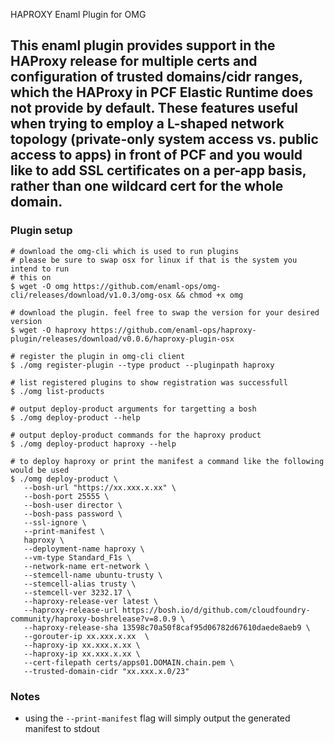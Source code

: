 HAPROXY Enaml Plugin for OMG
## This enaml plugin provides support in the HAProxy release for multiple certs and configuration of trusted domains/cidr ranges, which the HAProxy in PCF Elastic Runtime does not provide by default. These features useful when trying to employ a L-shaped network topology (private-only system access vs. public access to apps) in front of PCF and you would like to add SSL certificates on a per-app basis, rather than one wildcard cert for the whole domain.

### Plugin setup
```
# download the omg-cli which is used to run plugins
# please be sure to swap osx for linux if that is the system you intend to run
# this on
$ wget -O omg https://github.com/enaml-ops/omg-cli/releases/download/v1.0.3/omg-osx && chmod +x omg

# download the plugin. feel free to swap the version for your desired version
$ wget -O haproxy https://github.com/enaml-ops/haproxy-plugin/releases/download/v0.0.6/haproxy-plugin-osx 

# register the plugin in omg-cli client
$ ./omg register-plugin --type product --pluginpath haproxy

# list registered plugins to show registration was successfull
$ ./omg list-products

# output deploy-product arguments for targetting a bosh
$ ./omg deploy-product --help

# output deploy-product commands for the haproxy product
$ ./omg deploy-product haproxy --help

# to deploy haproxy or print the manifest a command like the following would be used
$ ./omg deploy-product \
   --bosh-url "https://xx.xxx.x.xx" \
   --bosh-port 25555 \
   --bosh-user director \
   --bosh-pass password \
   --ssl-ignore \
   --print-manifest \
   haproxy \ 
   --deployment-name haproxy \
   --vm-type Standard_F1s \
   --network-name ert-network \
   --stemcell-name ubuntu-trusty \
   --stemcell-alias trusty \
   --stemcell-ver 3232.17 \
   --haproxy-release-ver latest \
   --haproxy-release-url https://bosh.io/d/github.com/cloudfoundry-community/haproxy-boshrelease?v=8.0.9 \
   --haproxy-release-sha 13598c70a50f8caf95d06782d67610daede8aeb9 \
   --gorouter-ip xx.xxx.x.xx  \
   --haproxy-ip xx.xxx.x.xx \
   --haproxy-ip xx.xxx.x.xx \
   --cert-filepath certs/apps01.DOMAIN.chain.pem \
   --trusted-domain-cidr "xx.xxx.x.0/23"
```

### Notes
- using the `--print-manifest` flag will simply output the generated manifest to stdout
